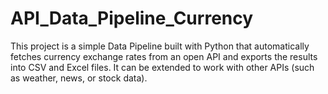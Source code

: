 # API_Data_Pipeline_Currency
This project is a simple Data Pipeline built with Python that automatically fetches currency exchange rates from an open API and exports the results into CSV and Excel files.  It can be extended to work with other APIs (such as weather, news, or stock data).

